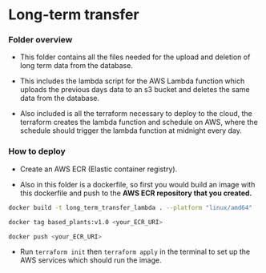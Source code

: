 # Long-term transfer

### Folder overview

- This folder contains all the files needed for the upload and deletion of long term data from the database.

- This includes the lambda script for the AWS Lambda function which uploads the previous days data to an s3 bucket and deletes the same data from the database.

- Also included is all the terraform necessary to deploy to the cloud, the terraform creates the lambda function and schedule on AWS, where the schedule should trigger the lambda function at midnight every day.

### How to deploy

- Create an AWS ECR (Elastic container registry).

- Also in this folder is a dockerfile, so first you would build an image with this dockerfile and push to the **AWS ECR repository that you created.**
```bash
docker build -t long_term_transfer_lambda . --platform "linux/amd64"

docker tag based_plants:v1.0 <your_ECR_URI>

docker push <your_ECR_URI>
```

- Run `terraform init` then `terraform apply` in the terminal to set up the AWS services which should run the image.